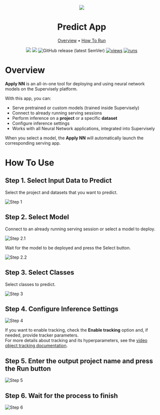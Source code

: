 <div align="center" markdown>
<img src="https://github.com/supervisely-ecosystem/apply-nn/releases/download/v0.0.1/app-poster.jpg"/>

# Predict App

<p align="center">
  <a href="#Overview">Overview</a> •
  <a href="#How-To-Run">How To Run</a>
</p>

[![](https://img.shields.io/badge/supervisely-ecosystem-brightgreen)](https://ecosystem.supervisely.com/apps/supervisely-ecosystem/apply-nn)
[![](https://img.shields.io/badge/slack-chat-green.svg?logo=slack)](https://supervisely.com/slack)
![GitHub release (latest SemVer)](https://img.shields.io/github/v/release/supervisely-ecosystem/apply-nn)
[![views](https://app.supervisely.com/img/badges/views/supervisely-ecosystem/apply-nn.png)](https://supervisely.com)
[![runs](https://app.supervisely.com/img/badges/runs/supervisely-ecosystem/apply-nn.png)](https://supervisely.com)

</div>

# Overview

**Apply NN** is an all-in-one tool for deploying and using neural network models on the Supervisely platform.

With this app, you can:

- Serve pretrained or custom models (trained inside Supervisely)
- Connect to already running serving sessions
- Perform inference on a **project** or a specific **dataset**
- Configure inference settings
- Works with all Neural Network applications, integrated into Supervisely

When you select a model, the **Apply NN** will automatically launch the corresponding serving app.

# How To Use

## Step 1. Select Input Data to Predict

Select the project and datasets that you want to predict.

![Step 1](https://github.com/supervisely-ecosystem/apply-nn/releases/download/v0.0.1/step-1-predict-app.png)

## Step 2. Select Model

Connect to an already running serving session or select a model to deploy.

![Step 2.1](https://github.com/supervisely-ecosystem/apply-nn/releases/download/v0.0.1/step-2-2-predict-app.png)

Wait for the model to be deployed and press the Select button.

![Step 2.2](https://github.com/supervisely-ecosystem/apply-nn/releases/download/v0.0.1/step-2-predict-app.png)

## Step 3. Select Classes

Select classes to predict.

![Step 3](https://github.com/supervisely-ecosystem/apply-nn/releases/download/v0.0.1/step-3-predict-app.png)

## Step 4. Configure Inference Settings

![Step 4](https://github.com/supervisely-ecosystem/apply-nn/releases/download/v0.0.1/step-4-predict-app.png)

If you want to enable tracking, check the **Enable tracking** option and, if needed, provide tracker parameters.  
For more details about tracking and its hyperparameters, see the [video object tracking documentation](https://docs.supervisely.com/neural-networks/inference-and-deployment/video-object-tracking).


## Step 5. Enter the output project name and press the Run button

![Step 5](https://github.com/supervisely-ecosystem/apply-nn/releases/download/v0.0.1/step-5-predict-app.png)

## Step 6. Wait for the process to finish

![Step 6](https://github.com/supervisely-ecosystem/apply-nn/releases/download/v0.0.1/step-6-predict-app.png)
